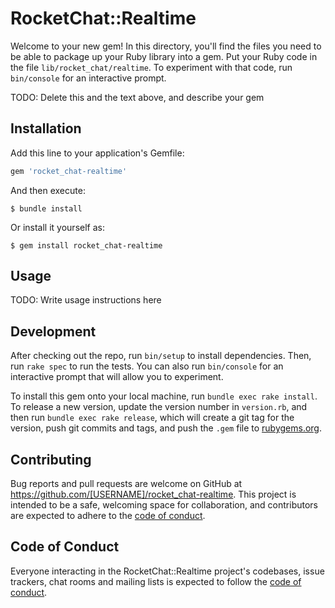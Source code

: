 # RocketChat::Realtime

Welcome to your new gem! In this directory, you'll find the files you need to be able to package up your Ruby library into a gem. Put your Ruby code in the file `lib/rocket_chat/realtime`. To experiment with that code, run `bin/console` for an interactive prompt.

TODO: Delete this and the text above, and describe your gem

## Installation

Add this line to your application's Gemfile:

```ruby
gem 'rocket_chat-realtime'
```

And then execute:

    $ bundle install

Or install it yourself as:

    $ gem install rocket_chat-realtime

## Usage

TODO: Write usage instructions here

## Development

After checking out the repo, run `bin/setup` to install dependencies. Then, run `rake spec` to run the tests. You can also run `bin/console` for an interactive prompt that will allow you to experiment.

To install this gem onto your local machine, run `bundle exec rake install`. To release a new version, update the version number in `version.rb`, and then run `bundle exec rake release`, which will create a git tag for the version, push git commits and tags, and push the `.gem` file to [rubygems.org](https://rubygems.org).

## Contributing

Bug reports and pull requests are welcome on GitHub at https://github.com/[USERNAME]/rocket_chat-realtime. This project is intended to be a safe, welcoming space for collaboration, and contributors are expected to adhere to the [code of conduct](https://github.com/[USERNAME]/rocket_chat-realtime/blob/master/CODE_OF_CONDUCT.md).


## Code of Conduct

Everyone interacting in the RocketChat::Realtime project's codebases, issue trackers, chat rooms and mailing lists is expected to follow the [code of conduct](https://github.com/[USERNAME]/rocket_chat-realtime/blob/master/CODE_OF_CONDUCT.md).

